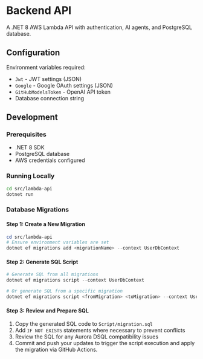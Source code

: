 # Backend API

A .NET 8 AWS Lambda API with authentication, AI agents, and PostgreSQL database.

## Configuration

Environment variables required:

- `Jwt` - JWT settings (JSON)
- `Google` - Google OAuth settings (JSON)
- `GitHubModelsToken` - OpenAI API token
- Database connection string

## Development

### Prerequisites

- .NET 8 SDK
- PostgreSQL database
- AWS credentials configured

### Running Locally

```bash
cd src/lambda-api
dotnet run
```

### Database Migrations

#### Step 1: Create a New Migration

```powershell
cd src/lambda-api
# Ensure environment variables are set
dotnet ef migrations add <migrationName> --context UserDbContext
```

#### Step 2: Generate SQL Script

```powershell
# Generate SQL from all migrations
dotnet ef migrations script --context UserDbContext

# Or generate SQL from a specific migration
dotnet ef migrations script <fromMigration> <toMigration> --context UserDbContext
```

#### Step 3: Review and Prepare SQL

1. Copy the generated SQL code to `Script/migration.sql`
2. Add `IF NOT EXISTS` statements where necessary to prevent conflicts
3. Review the SQL for any Aurora DSQL compatibility issues
4. Commit and push your updates to trigger the script execution and apply the migration via GitHub Actions.
